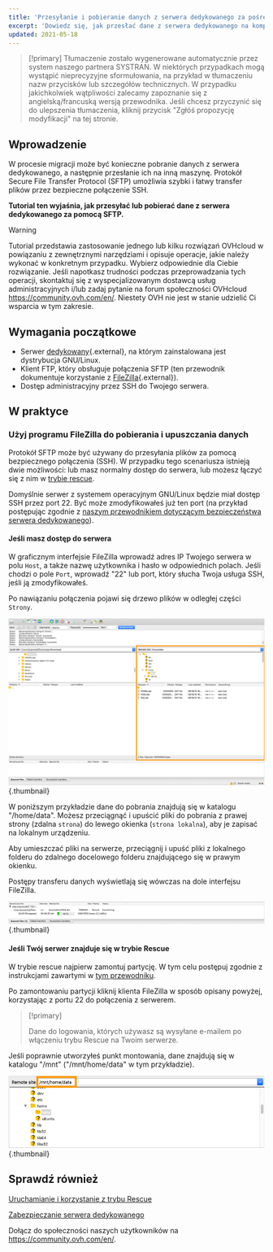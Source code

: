 ```yaml
---
title: 'Przesyłanie i pobieranie danych z serwera dedykowanego za pośrednictwem SFTP'
excerpt: 'Dowiedz się, jak przesłać dane z serwera dedykowanego na komputer lokalny i na odwrót'
updated: 2021-05-18
---
```


> [!primary]
> Tłumaczenie zostało wygenerowane automatycznie przez system naszego partnera SYSTRAN. W niektórych przypadkach mogą wystąpić nieprecyzyjne sformułowania, na przykład w tłumaczeniu nazw przycisków lub szczegółów technicznych. W przypadku jakichkolwiek wątpliwości zalecamy zapoznanie się z angielską/francuską wersją przewodnika. Jeśli chcesz przyczynić się do ulepszenia tłumaczenia, kliknij przycisk "Zgłóś propozycję modyfikacji" na tej stronie.
>


## Wprowadzenie

W procesie migracji może być konieczne pobranie danych z serwera dedykowanego, a następnie przesłanie ich na inną maszynę. Protokół Secure File Transfer Protocol (SFTP) umożliwia szybki i łatwy transfer plików przez bezpieczne połączenie SSH.

**Tutorial ten wyjaśnia, jak przesyłać lub pobierać dane z serwera dedykowanego za pomocą SFTP.**

> [!warning]
>Tutorial przedstawia zastosowanie jednego lub kilku rozwiązań OVHcloud w powiązaniu z zewnętrznymi narzędziami i opisuje operacje, jakie należy wykonać w konkretnym przypadku. Wybierz odpowiednie dla Ciebie rozwiązanie. Jeśli napotkasz trudności podczas przeprowadzania tych operacji, skontaktuj się z wyspecjalizowanym dostawcą usług administracyjnych i/lub zadaj pytanie na forum społeczności OVHcloud <https://community.ovh.com/en/>. Niestety OVH nie jest w stanie udzielić Ci wsparcia w tym zakresie.
>

## Wymagania początkowe

- Serwer [dedykowany](https://www.ovhcloud.com/pl/bare-metal/){.external}, na którym zainstalowana jest dystrybucja GNU/Linux.
- Klient FTP, który obsługuje połączenia SFTP (ten przewodnik dokumentuje korzystanie z [FileZilla](https://filezilla-project.org/){.external}).
- Dostęp administracyjny przez SSH do Twojego serwera.

## W praktyce

### Użyj programu FileZilla do pobierania i upuszczania danych

Protokół SFTP może być używany do przesyłania plików za pomocą bezpiecznego połączenia (SSH). W przypadku tego scenariusza istnieją dwie możliwości: lub masz normalny dostęp do serwera, lub możesz łączyć się z nim w [trybie rescue](/pages/bare_metal_cloud/dedicated_servers/rescue_mode).

Domyślnie serwer z systemem operacyjnym GNU/Linux będzie miał dostęp SSH przez port 22. Być może zmodyfikowałeś już ten port (na przykład postępując zgodnie z [naszym przewodnikiem dotyczącym bezpieczeństwa serwera dedykowanego](/pages/bare_metal_cloud/dedicated_servers/securing-a-dedicated-server)).

#### **Jeśli masz dostęp do serwera**

W graficznym interfejsie FileZilla wprowadź adres IP Twojego serwera w polu `Host`, a także nazwę użytkownika i hasło w odpowiednich polach. Jeśli chodzi o pole `Port`, wprowadź "22" lub port, który słucha Twoja usługa SSH, jeśli ją zmodyfikowałeś.

Po nawiązaniu połączenia pojawi się drzewo plików w odległej części `Strony`.

![site distant sftp](images/sftp_sd_01.png){.thumbnail}

W poniższym przykładzie dane do pobrania znajdują się w katalogu "/home/data". Możesz przeciągnąć i upuścić pliki do pobrania z prawej strony (zdalna `strona`) do lewego okienka (`strona lokalna`), aby je zapisać na lokalnym urządzeniu.

Aby umieszczać pliki na serwerze, przeciągnij i upuść pliki z lokalnego folderu do zdalnego docelowego folderu znajdującego się w prawym okienku.

Postępy transferu danych wyświetlają się wówczas na dole interfejsu FileZilla.

![postęp transferu sftp](images/sftp_sd_02.png){.thumbnail}

#### **Jeśli Twój serwer znajduje się w trybie Rescue**

W trybie rescue najpierw zamontuj partycję. W tym celu postępuj zgodnie z instrukcjami zawartymi w [tym przewodniku](/pages/bare_metal_cloud/dedicated_servers/rescue_mode).

Po zamontowaniu partycji kliknij klienta FileZilla w sposób opisany powyżej, korzystając z portu 22 do połączenia z serwerem.

> [!primary]
>
> Dane do logowania, których używasz są wysyłane e-mailem po włączeniu trybu Rescue na Twoim serwerze.
>

Jeśli poprawnie utworzyłeś punkt montowania, dane znajdują się w katalogu "/mnt" ("/mnt/home/data" w tym przykładzie).

![tryb rescue - sftp na zdalnej stronie](images/sftp_sd_03.png){.thumbnail}

## Sprawdź również

[Uruchamianie i korzystanie z trybu Rescue](/pages/bare_metal_cloud/dedicated_servers/rescue_mode)

[Zabezpieczanie serwera dedykowanego](/pages/bare_metal_cloud/dedicated_servers/securing-a-dedicated-server)

Dołącz do społeczności naszych użytkowników na <https://community.ovh.com/en/>.
